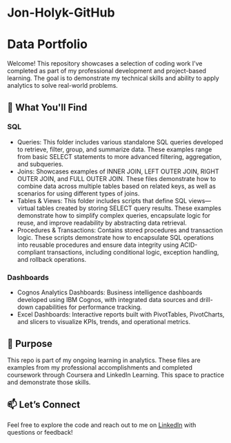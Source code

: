 # Jon-Holyk-GitHub
# Data Portfolio

Welcome! This repository showcases a selection of coding work I’ve completed as part of my professional development and project-based learning. The goal is to demonstrate my technical skills and ability to apply analytics to solve real-world problems.

## 📌 What You'll Find

### SQL
- Queries: This folder includes various standalone SQL queries developed to retrieve, filter, group, and summarize data. These examples range from basic SELECT statements to more advanced filtering, aggregation, and subqueries.
- Joins: Showcases examples of INNER JOIN, LEFT OUTER JOIN, RIGHT OUTER JOIN, and FULL OUTER JOIN. These files demonstrate how to combine data across multiple tables based on related keys, as well as scenarios for using different types of joins.
- Tables & Views: This folder includes scripts that define SQL views—virtual tables created by storing SELECT query results. These examples demonstrate how to simplify complex queries, encapsulate logic for reuse, and improve readability by abstracting data retrieval.
- Procedures & Transactions: Contains stored procedures and transaction logic. These scripts demonstrate how to encapsulate SQL operations into reusable procedures and ensure data integrity using ACID-compliant transactions, including conditional logic, exception handling, and rollback operations.

### Dashboards
- Cognos Analytics Dashboards: Business intelligence dashboards developed using IBM Cognos, with integrated data sources and drill-down capabilities for performance tracking.
- Excel Dashboards: Interactive reports built with PivotTables, PivotCharts, and slicers to visualize KPIs, trends, and operational metrics.

## 🧠 Purpose
This repo is part of my ongoing learning in analytics. These files are examples from my professional accomplishments and completed coursework through Coursera and LinkedIn Learning. This space to practice and demonstrate those skills.

## 📫 Let’s Connect
Feel free to explore the code and reach out to me on [LinkedIn](https://linkedin.com/in/jonathanholyk) with questions or feedback!

